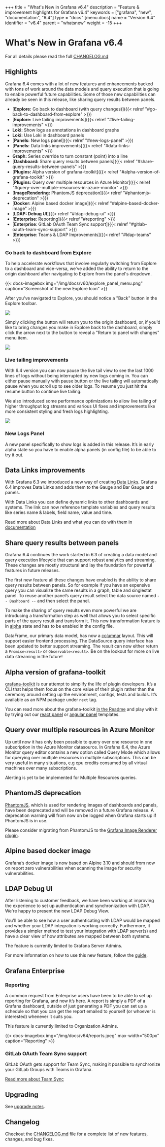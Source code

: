 +++
title = "What's New in Grafana v6.4"
description = "Feature & improvement highlights for Grafana v6.4"
keywords = ["grafana", "new", "documentation", "6.4"]
type = "docs"
[menu.docs]
name = "Version 6.4"
identifier = "v6.4"
parent = "whatsnew"
weight = -15
+++

# What's New in Grafana v6.4

For all details please read the full [CHANGELOG.md](https://github.com/grafana/grafana/blob/master/CHANGELOG.md)

## Highlights

Grafana 6.4 comes with a lot of new features and enhancements backed with tons of work around the data models and query execution that is going to enable powerful future capabilities.
Some of those new capabilities can already be seen in this release, like sharing query results between panels.

- [**Explore:** Go back to dashboard (with query changes)]({{< relref "#go-back-to-dashboard-from-explore" >}})
- [**Explore:** Live tailing improvements]({{< relref "#live-tailing-improvements" >}})
- **Loki:** Show logs as annotations in dashboard graphs
- **Loki:** Use Loki in dashboard panels
- [**Panels:** New logs panel]({{< relref "#new-logs-panel" >}})
- [**Panels:** Data links improvements]({{< relref "#data-links-improvements" >}})
- **Graph:** Series override to turn constant (point) into a line
- [**Dashboard:** Share query results between panels]({{< relref "#share-query-results-between-panels" >}})
- [**Plugins:** Alpha version of grafana-toolkit]({{< relref "#alpha-version-of-grafana-toolkit" >}})
- [**Plugins:** Query over multiple resources in Azure Monitor]({{< relref "#query-over-multiple-resources-in-azure-monitor" >}})
- [**ImageRendering:** PhantomJS deprecation]({{< relref "#phantomjs-deprecation" >}})
- [**Docker:** Alpine based docker image]({{< relref "#alpine-based-docker-image" >}})
- [**LDAP: Debug UI**]({{< relref "#ldap-debug-ui" >}})
- [**Enterprise**: Reporting]({{< relref "#reporting" >}})
- [**Enterprise**: GitLab OAuth Team Sync support]({{< relref "#gitlab-oauth-team-sync-support" >}})
- [**Enterprise**: Teams & LDAP Improvements]({{< relref "#ldap-teams" >}})


### Go back to dashboard from Explore

To help accelerate workflows that involve regularly switching from Explore to a dashboard and vice-versa, we've added the ability to return to the origin dashboard
after navigating to Explore from the panel's dropdown.

{{< docs-imagebox img="/img/docs/v60/explore_panel_menu.png" caption="Screenshot of the new Explore Icon" >}}

After you've navigated to Explore, you should notice a "Back" button in the Explore toolbar.

<img src="/img/docs/v64/explore_toolbar_1.png" />

Simply clicking the button will return you to the origin dashboard, or, if you'd like to bring changes you make in Explore back to the dashboard, simply click
the arrow next to the button to reveal a "Return to panel with changes" menu item.

<img src="/img/docs/v64/explore_toolbar_v2.png" />

### Live tailing improvements

With 6.4 version you can now pause the live tail view to see the last 1000 lines of logs without being interrupted by new logs coming in. You can either pause manually with pause button or the live tailing will automatically pause when you scroll up to see older logs. To resume you just hit the resume button to continue live tailing.

We also introduced some performance optimizations to allow live tailing of higher throughput log streams and various UI fixes and improvements like more consistent styling and fresh logs highlighting.

<img src="/img/docs/v64/explore_live_tailing.gif" />

### New Logs Panel

A new panel specifically to show logs is added in this release. It’s in early alpha state so you have to enable alpha panels (in config file) to be able to try it out.

## Data Links improvements

With Grafana 6.3 we introduced a new way of creating [Data Links](https://grafana.com/blog/2019/08/27/new-in-grafana-6.3-easy-to-use-data-links/).
Grafana 6.4 improves Data Links and adds them to the Gauge and Bar Gauge and panels.

With Data Links you can define dynamic links to other dashboards and systems. The link can now reference template variables and query results like series name & labels, field name, value and time.

Read more about Data Links and what you can do with them in [documentation](https://grafana.com/docs/features/panels/graph/#data-link)

## Share query results between panels

Grafana 6.4 continues the work started in 6.3 of creating a data model and query execution lifecycle that can support robust analytics and streaming.  These changes are mostly structural and lay the foundation for powerful features in future releases.

The first new feature all these changes have enabled is the ability to share query results between panels. So for example if you have an expensive query you can visualize the same results in a graph, table and singlestat panel. To reuse another panel’s query result select the data source named `-- Dashboard --` and then select the panel.

To make the sharing of query results even more powerful we are introducing a transformation step as well that allows you to select specific parts of the query result and transform it. This new transformation feature is in [alpha](https://grafana.com/docs/installation/configuration/#enable-alpha) state and has to be enabled in the config file.

DataFrame, our primary data model, has now a [columnar](https://en.wikipedia.org/wiki/Column-oriented_DBMS) layout. This
will support easier frontend processing. The DataSource query interface has been updated to better support streaming.
The result can now either return a `Promise<result>` or `Observable<result>`. Be on the lookout for more on live data
streaming in the future!

## Alpha version of grafana-toolkit

[grafana-toolkit](https://www.npmjs.com/package/@grafana/toolkit/v/6.4.0-beta.1) is our attempt to simplify the life of plugin developers. It’s a CLI that helps them focus on the core value of their plugin rather than the ceremony around setting up the environment, configs, tests and builds. It’s available as an NPM package under `next` tag.

You can read more about the grafana-toolkit [in the Readme](https://github.com/grafana/grafana/blob/master/packages/grafana-toolkit/README.md) and play with it by trying out our [react panel](https://github.com/grafana/simple-react-panel) or [angular panel](https://github.com/grafana/simple-angular-panel) templates.

## Query over multiple resources in Azure Monitor

Up until now it has only been possible to query over one resource in one subscription in the Azure Monitor datasource. In Grafana 6.4, the Azure Monitor query editor contains a new option called Query Mode which allows for querying over multiple resources in multiple subscriptions. This can be very useful in many situations, e.g cpu credits consumed by all virtual machines over many subscriptions.

Alerting is yet to be implemented for Multiple Resources queries.

## PhantomJS deprecation

[PhantomJS](https://phantomjs.org/), which is used for rendering images of dashboards and panels, have been deprecated and will be removed in a future Grafana release. A deprecation warning will from now on be logged when Grafana starts up if PhantomJS is in use.

Please consider migrating from PhantomJS to the [Grafana Image Renderer plugin](https://grafana.com/grafana/plugins/grafana-image-renderer).

## Alpine based docker image

Grafana’s docker image is now based on Alpine 3.10 and should from now on report zero vulnerabilities when scanning the image for security vulnerabilities.

## LDAP Debug UI

After listening to customer feedback, we have been working at improving the experience to set up authentication and synchronization with LDAP. We're happy to present the new LDAP Debug View.

You'll be able to see how a user authenticating with LDAP would be mapped and whether your LDAP integration is working correctly. Furthermore, it provides a simpler method to test your integration with LDAP server(s) and have a clear view of how attributes are mapped between both systems.

The feature is currently limited to Grafana Server Admins.

For more information on how to use this new feature, follow the [guide](TBD).

## Grafana Enterprise

### Reporting

A common request from Enterprise users have been to be able to set up reporting for Grafana, and now it’s here. A report is simply a PDF of a Grafana dashboard, outside of just generating a PDF you can set up a schedule so that you can get the report emailed to yourself (or whoever is interested) whenever it suits you.

This feature is currently limited to Organization Admins.

{{< docs-imagebox img="/img/docs/v64/reports.jpeg" max-width="500px" caption="Reporting" >}}

### GitLab OAuth Team Sync support

GitLab OAuth gets support for Team Sync, making it possible to synchronize your GitLab Groups with Teams in Grafana.

[Read more about Team Sync](https://grafana.com/docs/auth/team-sync/)

## Upgrading

See [upgrade notes](/docs/installation/upgrading/#upgrading-to-v6-4).

## Changelog

Checkout the [CHANGELOG.md](https://github.com/grafana/grafana/blob/master/CHANGELOG.md) file for a complete list of new features, changes, and bug fixes.



